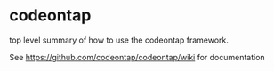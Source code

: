 # codeontap
top level summary of how to use the codeontap framework.

See https://github.com/codeontap/codeontap/wiki for documentation

